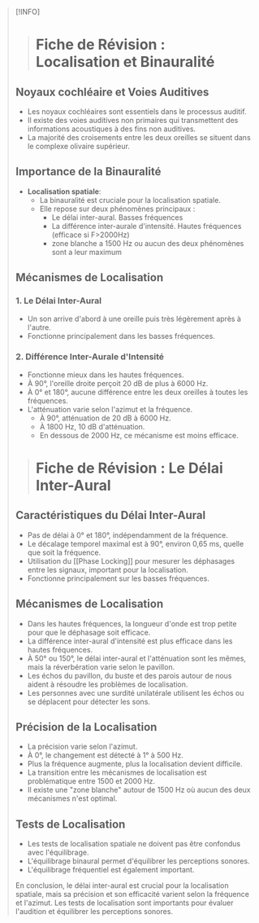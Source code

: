 >[!INFO]
>
>> # Fiche de Révision : Localisation et Binauralité
> 
> ## Noyaux cochléaire et Voies Auditives
> 
> - Les noyaux cochléaires sont essentiels dans le processus auditif.
> - Il existe des voies auditives non primaires qui transmettent des informations acoustiques à des fins non auditives.
> - La majorité des croisements entre les deux oreilles se situent dans le complexe olivaire supérieur.
> 
> ## Importance de la Binauralité
> 
> - **Localisation spatiale**: 
>   - La binauralité est cruciale pour la localisation spatiale.
>   - Elle repose sur deux phénomènes principaux :
>     - Le délai inter-aural. Basses fréquences
>     - La différence inter-aurale d'intensité. Hautes fréquences (efficace si F>2000Hz)
>     - zone blanche a 1500 Hz ou aucun des deux phénomènes sont a leur maximum
> 
> ## Mécanismes de Localisation
> 
> ### 1. Le Délai Inter-Aural
> 
> - Un son arrive d'abord à une oreille puis très légèrement après à l'autre.
> - Fonctionne principalement dans les basses fréquences.
> 
> ### 2. Différence Inter-Aurale d'Intensité
> 
> - Fonctionne mieux dans les hautes fréquences.
> - À 90°, l'oreille droite perçoit 20 dB de plus à 6000 Hz.
> - À 0° et 180°, aucune différence entre les deux oreilles à toutes les fréquences.
> - L'atténuation varie selon l'azimut et la fréquence.
>   - À 90°, atténuation de 20 dB à 6000 Hz.
>   - À 1800 Hz, 10 dB d'atténuation.
>   - En dessous de 2000 Hz, ce mécanisme est moins efficace.
> 
> > # Fiche de Révision : Le Délai Inter-Aural
> 
> ## Caractéristiques du Délai Inter-Aural
> 
> - Pas de délai à 0° et 180°, indépendamment de la fréquence.
> - Le décalage temporel maximal est à 90°, environ 0,65 ms, quelle que soit la fréquence.
> - Utilisation du [[Phase Locking]] pour mesurer les déphasages entre les signaux, important pour la localisation.
> - Fonctionne principalement sur les basses fréquences.
> 
> ## Mécanismes de Localisation
> 
> - Dans les hautes fréquences, la longueur d'onde est trop petite pour que le déphasage soit efficace.
> - La différence inter-aural d'intensité est plus efficace dans les hautes fréquences.
> - À 50° ou 150°, le délai inter-aural et l'atténuation sont les mêmes, mais la réverbération varie selon le pavillon.
> - Les échos du pavillon, du buste et des parois autour de nous aident à résoudre les problèmes de localisation.
> - Les personnes avec une surdité unilatérale utilisent les échos ou se déplacent pour détecter les sons.
> 
> ## Précision de la Localisation
> 
> - La précision varie selon l'azimut.
> - À 0°, le changement est détecté à 1° à 500 Hz.
> - Plus la fréquence augmente, plus la localisation devient difficile.
> - La transition entre les mécanismes de localisation est problématique entre 1500 et 2000 Hz.
> - Il existe une "zone blanche" autour de 1500 Hz où aucun des deux mécanismes n'est optimal.
> 
> ## Tests de Localisation
> 
> - Les tests de localisation spatiale ne doivent pas être confondus avec l'équilibrage.
> - L'équilibrage binaural permet d'équilibrer les perceptions sonores.
> - L'équilibrage fréquentiel est également important.
> 
> 
> En conclusion, le délai inter-aural est crucial pour la localisation spatiale, mais sa précision et son efficacité varient selon la fréquence et l'azimut. Les tests de localisation sont importants pour évaluer l'audition et équilibrer les perceptions sonores.
